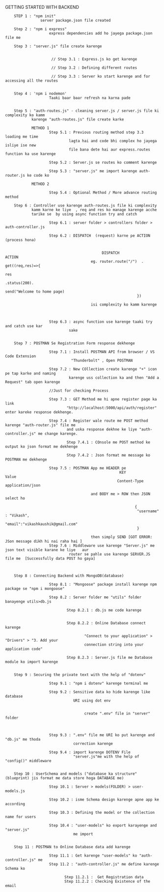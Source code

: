 GETTING STARTED WITH BACKEND

        STEP 1 : "npm init"
                    server package.json file created

        Step 2 : "npm i express"
                        express dependencies add ho jayega package.json file me

        Step 3 : "server.js" file create karenge


                         // Step 3.1 : Express.js ko get karenge

                         // Step 3.2 : Defining different routes

                         // Step 3.3 : Server ko start karenge and for accessing all the routes


        Step 4 : 'npm i nodemon'
                        Taaki baar baar refresh na karna pade


        Step 5 : "auth-routes.js" - cleaning server.js / server.js file ki complexity ko kamm 
                karenge "auth-routes.js" file create karke

                METHOD 1
                        Step 5.1 : Previous routing method step 3.3 loading me time
                                 lagta hai and code bhi complex ho jayega isliye ise new 
                                 file bana dete hai aur express.routes function ka use karenge

                        Step 5.2 : Server.js se routes ko comment karenge

                        Step 5.3 : "server.js" me import karenge auth-router.js ke code ko

                METHOD 2

                        Step 5.4 : Optional Method / More advance routing method

        Step 6 : Controller use karenge auth-routes.js file ki complexity 
                kamm karne ke liye  , req and res ko manage karenge acche 
                tarike se  by using async function try and catch

                        Step 6.1 : server folder > controllers folder > auth-controller.js

                        Step 6.2 : DISPATCH  (request) karne pe ACTION (process hona)


                                                DISPATCH                ACTION
                                           eg. router.route("/")  . get((req,res)=>{
                                                                        res
                                                                        .status(200).
                                                                        send("Welcome to home page)
                                                                })

                                           isi complexity ko kamm karenge



                        Step 6.3 : async function use karenge taaki try and catch use kar
                                 sake


        Step 7 : POSTMAN Se Registration Form response dekhenge

                        Step 7.1 : Install POSTMAN API from browser / VS Code Extension 
                                  "Thunderbolt" , Open POSTMAN

                        Step 7.2 : New COllection create karenge "+" icon pe tap karke and naming
                                 karenge uss collection ka and then "Add a Request" tab open karenge

                        //Just for checking Process

                        Step 7.3 : GET Method me hi apne register page ka link
                                "http://localhost:5000/api/auth/register" enter kareke response dekhenge.

                        Step 7.4 : Register wale route me POST method karenge "auth-router.js" file me
                                and uska response dekhne ke liye "auth-controller.js" me change karenge.
                                           
                                Step 7.4.1 : COnsole me POST method ke output ko json format me dekhenge

                                Step 7.4.2 : Json format me message ko POSTMAN me dekhenge

                        Step 7.5 : POSTMAN App me HEADER pe
                                                        KEY               Value
                                                       Content-Type      application/json

                                           and BODY me > ROW then JSON select ho

                                                               {
                                                                "username" : "Vikash",
                                                                "email":"vikashkaushik@gmail.com"
                                                                }

                                           then simply SEND [GOT ERROR: JSon message dikh hi nai raha hai ]
                        Step 7.6 : Middleware use karenge "Server.js" me json text visible karane ke liye   aur 
                                 router se pahle use karenge SERVER.JS file me  [Successfully data POST ho gaya]



        Step 8 : Connecting Backend with MongoDB(database)

                        Step 8.1 : "Mongoose" package install karenge npm package se "npm i mongoose"

                        Step 8.2 : Server folder me "utils" folder banayenge utils>db.js

                                Step 8.2.1 : db.js me code karenge


                                Step 8.2.2 : Online Database connect karenge

                                        "Connect to your application" > "Drivers" > "3. Add your 
                                        connection string into your application code"

                                Step 8.2.3 : Server.js file me Database module ko import karenge 


        Step 9 : Securing the private text with the help of "dotenv"

                        Step 9.1 : "npm i dotenv" karenge terminal me

                        Step 9.2 : Sensitive data ko hide karenge like database 
                                   URI using dot env 


                                        create ".env" file in "server" folder    

                                

                        Step 9.3 : ".env" file me URI ko put karenge and "db.js" me thoda
                                   correction karenge  

                        Step 9.4 : import karenge DOTENV File   
                                   "server.js"me with the help of "config()" middleware


        Step 10 : UserSchema and models ("database ka structure" (blueprint) jis format me data store hoga DATABASE me)

                        Step 10.1 : Server > models(FOLDER) > user-models.js

                        Step 10.2 : isme Schema design karenge apne app ke according

                        Step 10.3 : Defining the model or the collection name for users

                        Step 10.4 : "user-models" ko export karayenge and "server.js" 
                                   me import


        Step 11 : POSTMAN to Online Database data add karenge   

                        Step 11.1 : Get karenge "user-models" ko "auth-controller.js" me
                        Step 11.2 : "auth-controller.js" me define karenge Schema ko   

                               Step 11.2.1 :  Get Registration data
                               Step 11.2.2 : Checking Existence of the email                      












